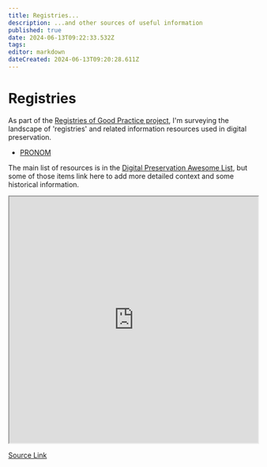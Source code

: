 ```yaml
---
title: Registries...
description: ...and other sources of useful information
published: true
date: 2024-06-13T09:22:33.532Z
tags: 
editor: markdown
dateCreated: 2024-06-13T09:20:28.611Z
---
```


# Registries

As part of the [Registries of Good Practice project](https://github.com/digipres/registries-of-practice-project), I'm surveying the landscape of 'registries' and related information resources used in digital preservation.

- [PRONOM](/registries/pronom)

The main list of resources is in the [Digital Preservation Awesome List](https://github.com/digipres/awesome-digital-preservation#readme), but some of those items link here to add more detailed context and some historical information.


<iframe src="https://www.tldraw.com/v/mTxpCT7vGqBnNeCB6BSkozz?p=i8xOfrpl1FPcAGOhYZUVx&v=-371,-369,1461,1462" width="100%" height="500px"></iframe>

[Source Link](https://www.tldraw.com/v/mTxpCT7vGqBnNeCB6BSkozz?p=i8xOfrpl1FPcAGOhYZUVx&v=-371,-369,1461,1462)
